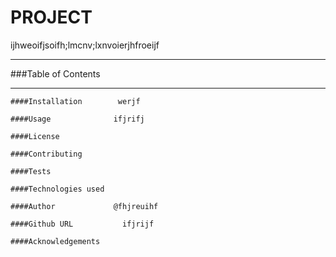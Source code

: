 # PROJECT

 ijhweoifjsoifh;lmcnv;lxnvoierjhfroeijf
*****
###Table of Contents
*****
    ####Installation        werjf

    ####Usage              ifjrifj

    ####License

    ####Contributing

    ####Tests

    ####Technologies used

    ####Author             @fhjreuihf

    ####Github URL           ifjrijf

    ####Acknowledgements

    